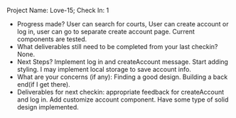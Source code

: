 Project Name: Love-15;
Check In: 1
- Progress made? User can search for courts, User can create account or log in, user can go to separate create account page.     Current components are tested.
- What deliverables still need to be completed from your last checkin? None.
- Next Steps? Implement log in and createAccount message. Start adding styling. I may implement local storage to save account   info.
- What are your concerns (if any): Finding a good design. Building a back end(if I get there).
- Deliverables for next checkin: appropriate feedback for createAccount and log in. Add customize account component. Have some   type of solid design implemented.
